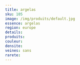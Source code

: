 ```yaml
---
title: argelas
sku: 105
image: /img/produits/default.jpg
essence: argelas
region: europe
details: 
produits:
couleur: 
densite: 
veines: sans
rarete: 
---
```

